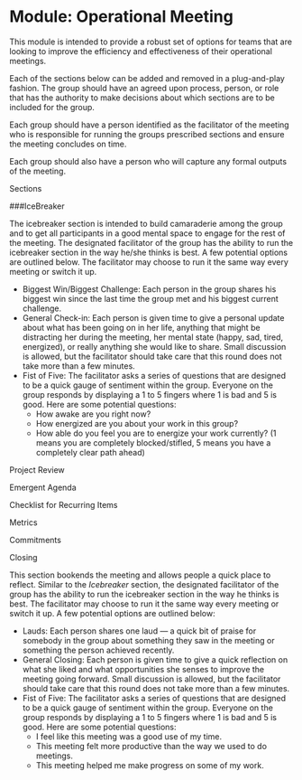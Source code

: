 <!-- TITLE: Module Operational Meeting -->
<!-- SUBTITLE: A quick summary of Module Operational Meeting -->

# Module: Operational Meeting

This module is intended to provide a robust set of options for teams that are looking to improve the efficiency and effectiveness of their operational meetings.  

Each of the sections below can be added and removed in a plug-and-play fashion.  The group should have an agreed upon process, person, or role that has the authority to make decisions about which sections are to be included for the group.

Each group should have a person identified as the facilitator of the meeting who is responsible for running the groups prescribed sections and ensure the meeting concludes on time.

Each group should also have a person who will capture any formal outputs of the meeting.

Sections

###IceBreaker

The icebreaker section is intended to build camaraderie among the group and to get all participants in a good mental space to engage for the rest of the meeting.  The designated facilitator of the group has the ability to run the icebreaker section in the way he/she thinks is best.  A few potential options are outlined below.  The facilitator may choose to run it the same way every meeting or switch it up.

* Biggest Win/Biggest Challenge:  Each person in the group shares his biggest win since the last time the group met and his biggest current challenge.
* General Check-in:  Each person is given time to give a personal update about what has been going on in her life, anything that might be distracting her during the meeting, her mental state (happy, sad, tired, energized), or really anything she would like to share.  Small discussion is allowed, but the facilitator should take care that this round does not take more than a few minutes.  
* Fist of Five:  The facilitator asks a series of questions that are designed to be a quick gauge of sentiment within the group.  Everyone on the group responds by displaying a 1 to 5 fingers where 1 is bad and 5 is good.  Here are some potential questions:
    * How awake are you right now?
    * How energized are you about your work in this group?
    * How able do you feel you are to energize your work currently? (1 means you are completely blocked/stifled, 5 means you have a completely clear path ahead)

Project Review

Emergent Agenda

Checklist for Recurring Items

Metrics

Commitments

Closing

This section bookends the meeting and allows people a quick place to reflect.  Similar to the *Icebreaker* section, the designated facilitator of the group has the ability to run the icebreaker section in the way he thinks is best.    The facilitator may choose to run it the same way every meeting or switch it up. A few potential options are outlined below:

* Lauds: Each person shares one laud — a quick bit of praise for somebody in the group about something they saw in the meeting or something the person achieved recently.
* General Closing:  Each person is given time to give a quick reflection on what she liked and what opportunities she senses to improve the meeting going forward.  Small discussion is allowed, but the facilitator should take care that this round does not take more than a few minutes.  
* Fist of Five:  The facilitator asks a series of questions that are designed to be a quick gauge of sentiment within the group.  Everyone on the group responds by displaying a 1 to 5 fingers where 1 is bad and 5 is good.  Here are some potential questions:
    * I feel like this meeting was a good use of my time.
    * This meeting felt more productive than the way we used to do meetings.
    * This meeting helped me make progress on some of my work.


